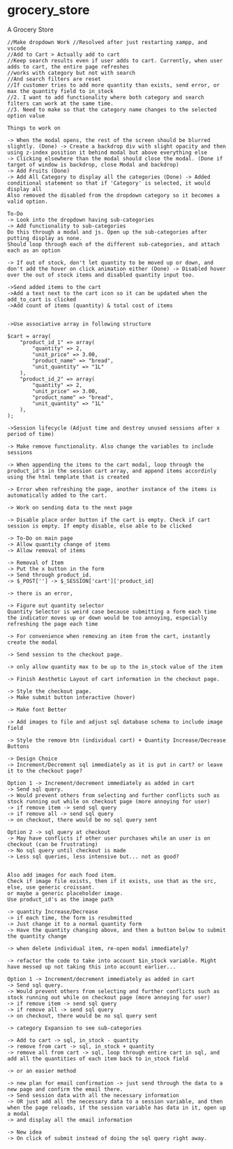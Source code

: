 # grocery_store
A Grocery Store

    //Make dropdown Work //Resolved after just restarting xampp, and vscode
    //Add to Cart > Actually add to cart
    //Keep search results even if user adds to cart. Currently, when user adds to cart, the entire page refreshes
    //works with category but not with search
    //And search filters are reset
    //If customer tries to add more quantity than exists, send error, or max the quantity field to in_stock
    //2. I want to add functionality where both category and search filters can work at the same time.
    //3. Need to make so that the category name changes to the selected option value

    Things to work on

    -> When the modal opens, the rest of the screen should be blurred slightly. (Done) -> Create a backdrop div with slight opacity and then using z-index position it behind modal but above everything else
    -> Clicking elsewhere than the modal should close the modal. (Done if target of window is backdrop, close Modal and backdrop)
    -> Add Fruits (Done)
    -> Add All Category to display all the categories (Done) -> Added conditional statement so that if 'Category' is selected, it would display all
    Also removed the disabled from the dropdown category so it becomes a valid option.

    To-Do
    -> Look into the dropdown having sub-categories
    -> Add functionality to sub-categories
    Do this through a modal and js. Open up the sub-categories after putting display as none.
    Should loop through each of the different sub-categories, and attach each as an option

    -> If out of stock, don't let quantity to be moved up or down, and don't add the hover on click animation either (Done) -> Disabled hover over the out of stock items and disabled quantity input too.

    ->Send added items to the cart
    ->Add a text next to the cart icon so it can be updated when the add_to_cart is clicked
    ->Add count of items (quantity) & total cost of items 


    ->Use associative array in following structure

    $cart = array(
        "product_id_1" => array(
            "quantity" => 2,
            "unit_price" => 3.00,
            "product_name" => "bread",
            "unit_quantity" => "1L"
        ),
        "product_id_2" => array(
            "quantity" => 2,
            "unit_price" => 3.00,
            "product_name" => "bread",
            "unit_quantity" => "1L"
        ),
    );

    ->Session lifecycle (Adjust time and destroy unused sessions after x period of time)

    -> Make remove functionality. Also change the variables to include sessions

    -> When appending the items to the cart modal, loop through the product_id's in the session cart array, and append items accordinly using the html template that is created

    -> Error when refreshing the page, another instance of the items is automatically added to the cart.

    -> Work on sending data to the next page

    -> Disable place order button if the cart is empty. Check if cart session is empty. If empty disable, else able to be clicked

    -> To-Do on main page
    -> Allow quantity change of items
    -> Allow removal of items

    -> Removal of Item
    -> Put the x button in the form
    -> Send through product_id.
    -> $_POST[''] -> $_SESSION['cart']['product_id]

    -> there is an error, 

    -> Figure out quantity selector
    Quantity Selector is weird case because submitting a form each time the indicator moves up or down would be too annoying, especially refreshing the page each time

    -> For convenience when removing an item from the cart, instantly create the modal

    -> Send session to the checkout page.

    -> only allow quantity max to be up to the in_stock value of the item

    -> Finish Aesthetic Layout of cart information in the checkout page.

    -> Style the checkout page. 
    -> Make submit button interactive (hover)

    -> Make font Better

    -> Add images to file and adjust sql database schema to include image field

    -> Style the remove btn (individual cart) + Quantity Increase/Decrease Buttons

    -> Design Choice
    -> Increment/Decrement sql immediately as it is put in cart? or leave it to the checkout page?

    Option 1 -> Increment/decrement immediately as added in cart
    -> Send sql query. 
    -> Would prevent others from selecting and further conflicts such as stock running out while on checkout page (more annoying for user)
    -> if remove item -> send sql query
    -> if remove all -> send sql query
    -> on checkout, there would be no sql query sent

    Option 2 -> sql query at checkout
    -> May have conflicts if other user purchases while an user is on checkout (can be frustrating)
    -> No sql query until checkout is made
    -> Less sql queries, less intensive but... not as good?

    
    Also add images for each food item.
    Check if image file exists, then if it exists, use that as the src, else, use generic croissant.
    or maybe a generic placeholder image.
    Use product_id's as the image path

    -> quantity Increase/Decrease
    -> if each time, the form is resubmitted
    -> Just change it to a normal quantity form
    -> Have the quantity changing above, and then a button below to submit the quantity change

    -> when delete individual item, re-open modal immediately?

    -> refactor the code to take into account $in_stock variable. Might have messed up not taking this into account earlier...

    Option 1 -> Increment/decrement immediately as added in cart
    -> Send sql query. 
    -> Would prevent others from selecting and further conflicts such as stock running out while on checkout page (more annoying for user)
    -> if remove item -> send sql query
    -> if remove all -> send sql query
    -> on checkout, there would be no sql query sent

    -> category Expansion to see sub-categories

    -> Add to cart -> sql, in_stock - quantity
    -> remove from cart -> sql, in_stock + quantity
    -> remove all from cart -> sql, loop through entire cart in sql, and add all the quantities of each item back to in_stock field

    -> or an easier method

    -> new plan for email confirmation -> just send through the data to a new page and confirm the email there.
    -> Send session data with all the necessary information
    -> OR just add all the necessary data to a session variable, and then when the page reloads, if the session variable has data in it, open up a modal
    -> and display all the email information

    -> New idea
    -> On click of submit instead of doing the sql query right away. 